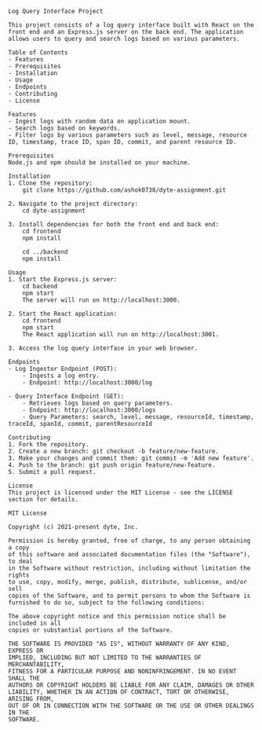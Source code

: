 <!DOCTYPE html>
<html lang="en">

<head>
    <meta charset="UTF-8">
    <meta name="viewport" content="width=device-width, initial-scale=1.0">
  
</head>

<body>

    Log Query Interface Project

    This project consists of a log query interface built with React on the front end and an Express.js server on the back end. The application allows users to query and search logs based on various parameters.

    Table of Contents
    - Features
    - Prerequisites
    - Installation
    - Usage
    - Endpoints
    - Contributing
    - License

    Features
    - Ingest logs with random data on application mount.
    - Search logs based on keywords.
    - Filter logs by various parameters such as level, message, resource ID, timestamp, trace ID, span ID, commit, and parent resource ID.

    Prerequisites
    Node.js and npm should be installed on your machine.

    Installation
    1. Clone the repository:
        git clone https://github.com/ashok0738/dyte-assignment.git

    2. Navigate to the project directory:
        cd dyte-assignment

    3. Install dependencies for both the front end and back end:
        cd frontend
        npm install

        cd ../backend
        npm install

    Usage
    1. Start the Express.js server:
        cd backend
        npm start
        The server will run on http://localhost:3000.

    2. Start the React application:
        cd frontend
        npm start
        The React application will run on http://localhost:3001.

    3. Access the log query interface in your web browser.

    Endpoints
    - Log Ingestor Endpoint (POST):
        - Ingests a log entry.
        - Endpoint: http://localhost:3000/log

    - Query Interface Endpoint (GET):
        - Retrieves logs based on query parameters.
        - Endpoint: http://localhost:3000/logs
        - Query Parameters: search, level, message, resourceId, timestamp, traceId, spanId, commit, parentResourceId

    Contributing
    1. Fork the repository.
    2. Create a new branch: git checkout -b feature/new-feature.
    3. Make your changes and commit them: git commit -m 'Add new feature'.
    4. Push to the branch: git push origin feature/new-feature.
    5. Submit a pull request.

    License
    This project is licensed under the MIT License - see the LICENSE section for details.

    MIT License

    Copyright (c) 2021-present dyte, Inc.

    Permission is hereby granted, free of charge, to any person obtaining a copy
    of this software and associated documentation files (the "Software"), to deal
    in the Software without restriction, including without limitation the rights
    to use, copy, modify, merge, publish, distribute, sublicense, and/or sell
    copies of the Software, and to permit persons to whom the Software is
    furnished to do so, subject to the following conditions:
    
    The above copyright notice and this permission notice shall be included in all
    copies or substantial portions of the Software.
    
    THE SOFTWARE IS PROVIDED "AS IS", WITHOUT WARRANTY OF ANY KIND, EXPRESS OR
    IMPLIED, INCLUDING BUT NOT LIMITED TO THE WARRANTIES OF MERCHANTABILITY,
    FITNESS FOR A PARTICULAR PURPOSE AND NONINFRINGEMENT. IN NO EVENT SHALL THE
    AUTHORS OR COPYRIGHT HOLDERS BE LIABLE FOR ANY CLAIM, DAMAGES OR OTHER
    LIABILITY, WHETHER IN AN ACTION OF CONTRACT, TORT OR OTHERWISE, ARISING FROM,
    OUT OF OR IN CONNECTION WITH THE SOFTWARE OR THE USE OR OTHER DEALINGS IN THE
    SOFTWARE.

</body>

</html>
